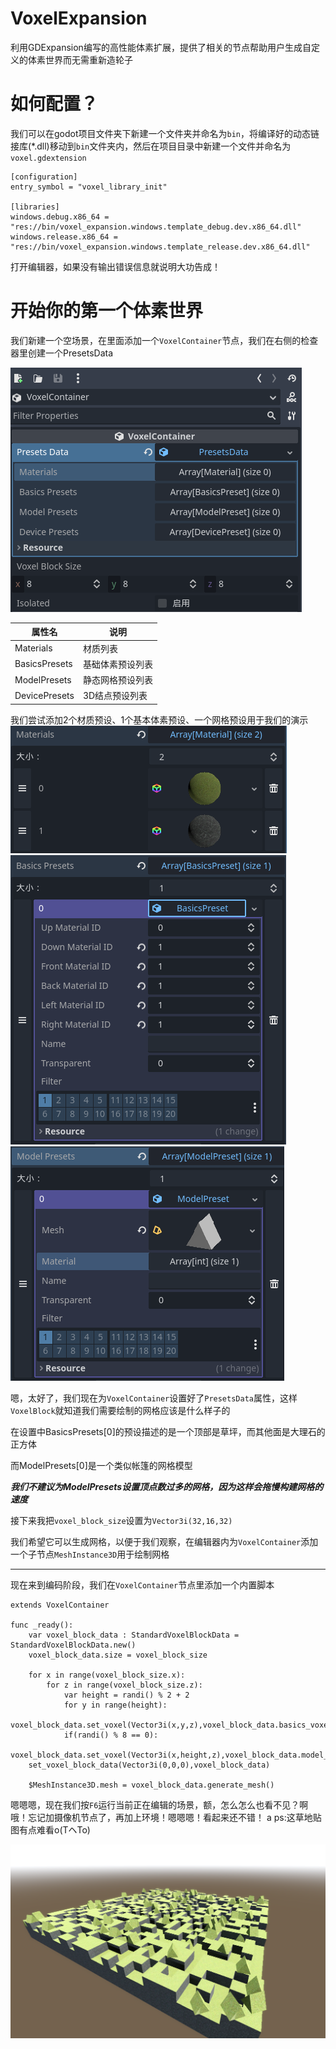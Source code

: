 # VoxelExpansion
利用GDExpansion编写的高性能体素扩展，提供了相关的节点帮助用户生成自定义的体素世界而无需重新造轮子
# 如何配置？
我们可以在godot项目文件夹下新建一个文件夹并命名为`bin`，将编译好的动态链接库(*.dll)移动到`bin`文件夹内，然后在项目目录中新建一个文件并命名为`voxel.gdextension`
```
[configuration]
entry_symbol = "voxel_library_init"

[libraries]
windows.debug.x86_64 = "res://bin/voxel_expansion.windows.template_debug.dev.x86_64.dll"
windows.release.x86_64 = "res://bin/voxel_expansion.windows.template_release.dev.x86_64.dll"
```
打开编辑器，如果没有输出错误信息就说明大功告成！

# 开始你的第一个体素世界

我们新建一个空场景，在里面添加一个`VoxelContainer`节点，我们在右侧的检查器里创建一个PresetsData

![](docs/1.png)

| 属性名        | 说明             |
| ------------- | ---------------- |
| Materials     | 材质列表         |
| BasicsPresets | 基础体素预设列表 |
| ModelPresets  | 静态网格预设列表 |
| DevicePresets | 3D结点预设列表     |

我们尝试添加2个材质预设、1个基本体素预设、一个网格预设用于我们的演示
![](docs/2.png)
![](docs/3.png)
![](docs/4.png)

嗯，太好了，我们现在为`VoxelContainer`设置好了`PresetsData`属性，这样`VoxelBlock`就知道我们需要绘制的网格应该是什么样子的

在设置中BasicsPresets[0]的预设描述的是一个顶部是草坪，而其他面是大理石的正方体

而ModelPresets[0]是一个类似帐篷的网格模型

***我们不建议为ModelPresets设置顶点数过多的网格，因为这样会拖慢构建网格的速度***

接下来我把`voxel_block_size`设置为`Vector3i(32,16,32)`

我们希望它可以生成网格，以便于我们观察，在编辑器内为`VoxelContainer`添加一个子节点`MeshInstance3D`用于绘制网格

---
现在来到编码阶段，我们在`VoxelContainer`节点里添加一个内置脚本
```
extends VoxelContainer

func _ready():
	var voxel_block_data : StandardVoxelBlockData = StandardVoxelBlockData.new()
	voxel_block_data.size = voxel_block_size
	
	for x in range(voxel_block_size.x):
		for z in range(voxel_block_size.z):
			var height = randi() % 2 + 2
			for y in range(height):
				voxel_block_data.set_voxel(Vector3i(x,y,z),voxel_block_data.basics_voxel(0,Vector3i(0,0,0)))
			if(randi() % 8 == 0):
				voxel_block_data.set_voxel(Vector3i(x,height,z),voxel_block_data.model_voxel(0,Vector3i(0,randi(),0)))
	set_voxel_block_data(Vector3i(0,0,0),voxel_block_data)
	
	$MeshInstance3D.mesh = voxel_block_data.generate_mesh()
```

嗯嗯嗯，现在我们按`F6`运行当前正在编辑的场景，额，怎么怎么也看不见？啊哦！忘记加摄像机节点了，再加上环境！嗯嗯嗯！看起来还不错！
a
ps:这草地贴图有点难看o(TヘTo)

![](docs/5.png)

